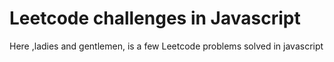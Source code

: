 # Leetcode challenges in Javascript
Here ,ladies and gentlemen, is a few Leetcode problems solved in javascript 
